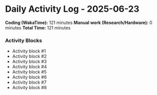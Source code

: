 # Daily Activity Log - 2025-06-23

**Coding (WakaTime):** 121 minutes
**Manual work (Research/Hardware):** 0 minutes
**Total Time:** 121 minutes

### Activity Blocks
- Activity block #1
- Activity block #2
- Activity block #3
- Activity block #4
- Activity block #5
- Activity block #6
- Activity block #7
- Activity block #8
